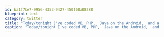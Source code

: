 ```yaml
---
id: ba1f7be7-9956-4353-9427-450f68a88288
blueprint: text
category: twitter
title: "Today/tonight I've coded VB, PHP,  Java on the Android,  and a whole lot of XSLT.  Brain hurts from all the context switching"
caption: "Today/tonight I've coded VB, PHP,  Java on the Android,  and a whole lot of XSLT.  Brain hurts from all the context switching"
---
```

